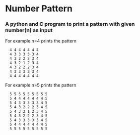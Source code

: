 # Number Pattern
### A python and C program to print a pattern with given number(n) as input

For example n=4 prints the pattern
```
  4 4 4 4 4 4 4
  4 3 3 3 3 3 4
  4 3 2 2 2 3 4
  4 3 2 1 2 3 4
  4 3 2 2 2 3 4
  4 3 3 3 3 3 4
  4 4 4 4 4 4 4
```

For example n=5 prints the pattern
```
  5 5 5 5 5 5 5 5 5
  5 4 4 4 4 4 4 4 5
  5 4 3 3 3 3 3 4 5
  5 4 3 2 2 2 3 4 5 
  5 4 3 2 1 2 3 4 5
  5 4 3 2 2 2 3 4 5
  5 4 3 3 3 3 3 4 5
  5 4 4 4 4 4 4 4 5
  5 5 5 5 5 5 5 5 5
```
